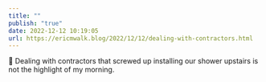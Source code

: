 ```yaml
---
title: ""
publish: "true"
date: 2022-12-12 10:19:05
url: https://ericmwalk.blog/2022/12/12/dealing-with-contractors.html
---
```

<p>🤳 Dealing with contractors that screwed up installing our shower upstairs is not the highlight of my morning.</p>